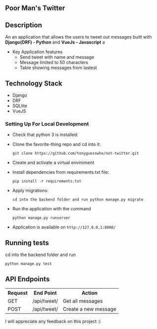 
## Poor Man's Twitter


## Description
An  an application that allows the users to tweet out messages buitt with  **Django(DRF) - Python** and **VueJs - Javascript** a

- Key Application features
    - Send tweet with name and message
    - Message limited to 50 characters
    - Table showing messages from lastest


## Technology Stack

- Django
- DRF
- SQLlite
- VueJS


###  Setting Up For Local Development

-   Check that python 3 is installed:


-   Clone the favorite-thing repo and cd into it:

    ```
    git clone https://github.com/tonyguesswho/not-twitter.git
    ```

- Create and activate a  virtual enviroment

-   Install dependencies from requirements.txt file:

    ```
    pip install -r requirements.txt
    ```


-   Apply migrations:

    ```
    cd into the backend folder and run python manage.py migrate
    ```

*   Run the application with the command

    ```
    python manage.py runserver
    ```

- Application is available on `http://127.0.0.1:8000/`

## Running tests
cd into the backend folder and run
```
python manage.py test
```


## API Endpoints
<table>
  <tr>
      <th>Request</th>
      <th>End Point</th>
      <th>Action</th>
  </tr>
  <tr>
    <td>GET</td>
    <td>/api/tweet/</td>
    <td>Get all messages</td>
  </tr>
  <tr>
    <td>POST</td>
    <td>/api/tweet/</td>
    <td>Create a new message</td>
  </tr>
</table>



I will appreciate any feedback on this project :)
